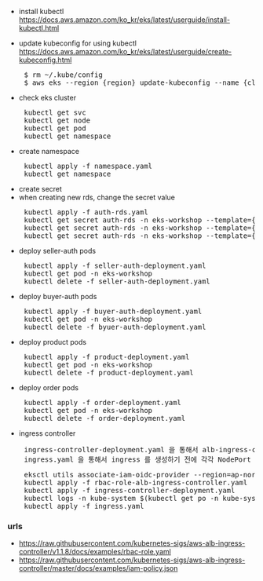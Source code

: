 - install kubectl
https://docs.aws.amazon.com/ko_kr/eks/latest/userguide/install-kubectl.html

- update kubeconfig for using kubectl
https://docs.aws.amazon.com/ko_kr/eks/latest/userguide/create-kubeconfig.html
<pre>
    $ rm ~/.kube/config 
    $ aws eks --region {region} update-kubeconfig --name {cluster-name}
</pre>

- check eks cluster
<pre>
    kubectl get svc
    kubectl get node
    kubectl get pod
    kubectl get namespace
</pre>

- create namespace
<pre>
    kubectl apply -f namespace.yaml
    kubectl get namespace
</pre>

- create secret
- when creating new rds, change the secret value
<pre>
    kubectl apply -f auth-rds.yaml
    kubectl get secret auth-rds -n eks-workshop --template={{.data.db_username}} | base64 -d 
    kubectl get secret auth-rds -n eks-workshop --template={{.data.db_password}} | base64 -d 
    kubectl get secret auth-rds -n eks-workshop --template={{.data.db_url}} | base64 -d 
</pre>

- deploy seller-auth pods
<pre>
    kubectl apply -f seller-auth-deployment.yaml
    kubectl get pod -n eks-workshop
    kubectl delete -f seller-auth-deployment.yaml
</pre>

- deploy buyer-auth pods
<pre>
    kubectl apply -f buyer-auth-deployment.yaml
    kubectl get pod -n eks-workshop
    kubectl delete -f byuer-auth-deployment.yaml
</pre>

- deploy product pods
<pre>
    kubectl apply -f product-deployment.yaml
    kubectl get pod -n eks-workshop
    kubectl delete -f product-deployment.yaml
</pre>

- deploy order pods
<pre>
    kubectl apply -f order-deployment.yaml
    kubectl get pod -n eks-workshop
    kubectl delete -f order-deployment.yaml
</pre>


- ingress controller
<pre>
    ingress-controller-deployment.yaml 을 통해서 alb-ingress-controller 를 생성하기 전에 node group 이 속한 vpc id 로 변경해주어야 한다.
    ingress.yaml 을 통해서 ingress 를 생성하기 전에 각각 NodePort Service 에 매핑된 Port Number 로 변경해주어야 한다.
</pre>
<pre>
    eksctl utils associate-iam-oidc-provider --region=ap-northeast-2 --cluster=eks-workshop-cluster --approve
    kubectl apply -f rbac-role-alb-ingress-controller.yaml
    kubectl apply -f ingress-controller-deployment.yaml    
    kubectl logs -n kube-system $(kubectl get po -n kube-system | egrep -o 'aws-load-balancer-controller[a-zA-Z0-9-]+')
    kubectl apply -f ingress.yaml
</pre>


### urls
- https://raw.githubusercontent.com/kubernetes-sigs/aws-alb-ingress-controller/v1.1.8/docs/examples/rbac-role.yaml
- https://raw.githubusercontent.com/kubernetes-sigs/aws-alb-ingress-controller/master/docs/examples/iam-policy.json
